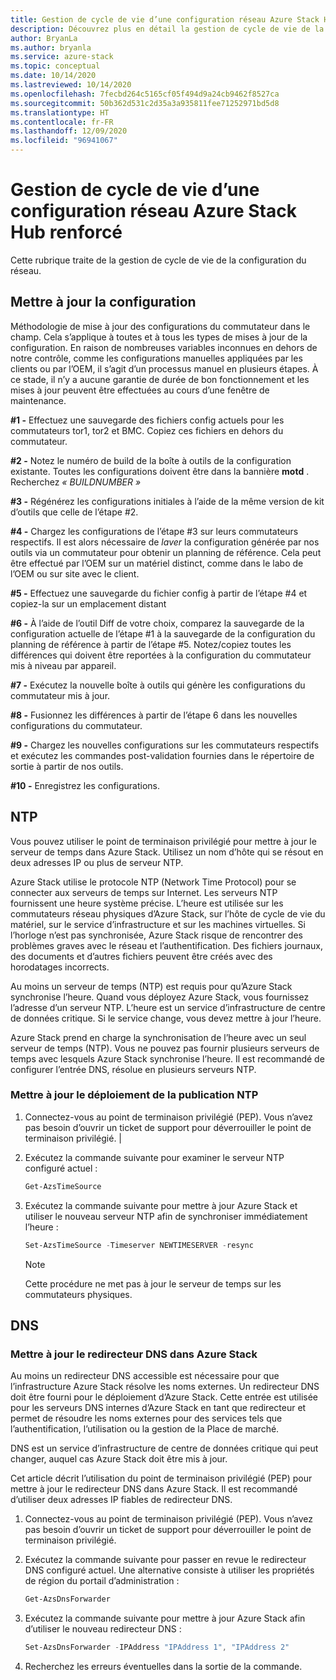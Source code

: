 ```yaml
---
title: Gestion de cycle de vie d’une configuration réseau Azure Stack Hub renforcé
description: Découvrez plus en détail la gestion de cycle de vie de la configuration réseau pour l’appareil Azure Stack Hub renforcé.
author: BryanLa
ms.author: bryanla
ms.service: azure-stack
ms.topic: conceptual
ms.date: 10/14/2020
ms.lastreviewed: 10/14/2020
ms.openlocfilehash: 7fecbd264c5165cf05f494d9a24cb9462f8527ca
ms.sourcegitcommit: 50b362d531c2d35a3a935811fee71252971bd5d8
ms.translationtype: HT
ms.contentlocale: fr-FR
ms.lasthandoff: 12/09/2020
ms.locfileid: "96941067"
---
```

# <a name="azure-stack-hub-ruggedized-network-configuration-lifecycle-management"></a>Gestion de cycle de vie d’une configuration réseau Azure Stack Hub renforcé

Cette rubrique traite de la gestion de cycle de vie de la configuration du réseau.

## <a name="update-configuration"></a>Mettre à jour la configuration


Méthodologie de mise à jour des configurations du commutateur dans le champ. Cela s’applique à toutes et à tous les types de mises à jour de la configuration. En raison de nombreuses variables inconnues en dehors de notre contrôle, comme les configurations manuelles appliquées par les clients ou par l’OEM, il s’agit d’un processus manuel en plusieurs étapes. À ce stade, il n’y a aucune garantie de durée de bon fonctionnement et les mises à jour peuvent être effectuées au cours d’une fenêtre de maintenance.

**\#1 -** Effectuez une sauvegarde des fichiers config actuels pour les commutateurs tor1, tor2 et BMC. Copiez ces fichiers en dehors du commutateur.

**\#2 -** Notez le numéro de build de la boîte à outils de la configuration existante.
Toutes les configurations doivent être dans la bannière **motd** . Recherchez *« BUILDNUMBER »*

**\#3 -** Régénérez les configurations initiales à l’aide de la même version de kit d’outils que celle de l’étape \#2.

**\#4 -** Chargez les configurations de l’étape \#3 sur leurs commutateurs respectifs.
Il est alors nécessaire de *laver* la configuration générée par nos outils via un commutateur pour obtenir un planning de référence. Cela peut être effectué par l’OEM sur un matériel distinct, comme dans le labo de l’OEM ou sur site avec le client.

**\#5 -** Effectuez une sauvegarde du fichier config à partir de l’étape \#4 et copiez-la sur un emplacement distant

**\#6 -** À l’aide de l’outil Diff de votre choix, comparez la sauvegarde de la configuration actuelle de l’étape \#1 à la sauvegarde de la configuration du planning de référence à partir de l’étape \#5. Notez/copiez toutes les différences qui doivent être reportées à la configuration du commutateur mis à niveau par appareil.

**\#7 -** Exécutez la nouvelle boîte à outils qui génère les configurations du commutateur mis à jour.

**\#8 -** Fusionnez les différences à partir de l’étape 6 dans les nouvelles configurations du commutateur.

**\#9 -** Chargez les nouvelles configurations sur les commutateurs respectifs et exécutez les commandes post-validation fournies dans le répertoire de sortie à partir de nos outils.

**\#10 -** Enregistrez les configurations.

## <a name="ntp"></a>NTP

Vous pouvez utiliser le point de terminaison privilégié pour mettre à jour le serveur de temps dans Azure Stack. Utilisez un nom d’hôte qui se résout en deux adresses IP ou plus de serveur NTP.

Azure Stack utilise le protocole NTP (Network Time Protocol) pour se connecter aux serveurs de temps sur Internet. Les serveurs NTP fournissent une heure système précise. L’heure est utilisée sur les commutateurs réseau physiques d’Azure Stack, sur l’hôte de cycle de vie du matériel, sur le service d’infrastructure et sur les machines virtuelles. Si l’horloge n’est pas synchronisée, Azure Stack risque de rencontrer des problèmes graves avec le réseau et l’authentification. Des fichiers journaux, des documents et d’autres fichiers peuvent être créés avec des horodatages incorrects.

Au moins un serveur de temps (NTP) est requis pour qu’Azure Stack synchronise l’heure.
Quand vous déployez Azure Stack, vous fournissez l’adresse d’un serveur NTP. L’heure est un service d’infrastructure de centre de données critique. Si le service change, vous devez mettre à jour l’heure.

Azure Stack prend en charge la synchronisation de l’heure avec un seul serveur de temps (NTP). Vous ne pouvez pas fournir plusieurs serveurs de temps avec lesquels Azure Stack synchronise l’heure. Il est recommandé de configurer l’entrée DNS, résolue en plusieurs serveurs NTP. 

### <a name="update-ntp-post-deployment"></a>Mettre à jour le déploiement de la publication NTP

1.  Connectez-vous au point de terminaison privilégié (PEP). Vous n’avez pas besoin d’ouvrir un ticket de support pour déverrouiller le point de terminaison privilégié. |

2.  Exécutez la commande suivante pour examiner le serveur NTP configuré actuel :

    ```powershell
    Get-AzsTimeSource
    ```

3.  Exécutez la commande suivante pour mettre à jour Azure Stack et utiliser le nouveau serveur NTP afin de synchroniser immédiatement l’heure :

    ```powershell
    Set-AzsTimeSource -Timeserver NEWTIMESERVER -resync
    ```

    >[!NOTE] 
    > Cette procédure ne met pas à jour le serveur de temps sur les commutateurs physiques. 

## <a name="dns"></a>DNS

### <a name="update-the-dns-forwarder-in-azure-stack"></a>Mettre à jour le redirecteur DNS dans Azure Stack

Au moins un redirecteur DNS accessible est nécessaire pour que l’infrastructure Azure Stack résolve les noms externes. Un redirecteur DNS doit être fourni pour le déploiement d’Azure Stack. Cette entrée est utilisée pour les serveurs DNS internes d’Azure Stack en tant que redirecteur et permet de résoudre les noms externes pour des services tels que l’authentification, l’utilisation ou la gestion de la Place de marché.

DNS est un service d’infrastructure de centre de données critique qui peut changer, auquel cas Azure Stack doit être mis à jour.

Cet article décrit l’utilisation du point de terminaison privilégié (PEP) pour mettre à jour le redirecteur DNS dans Azure Stack. Il est recommandé d’utiliser deux adresses IP fiables de redirecteur DNS.

1.  Connectez-vous au point de terminaison privilégié (PEP). Vous n’avez pas besoin d’ouvrir un ticket de support pour déverrouiller le point de terminaison privilégié. 

2.  Exécutez la commande suivante pour passer en revue le redirecteur DNS configuré actuel. Une alternative consiste à utiliser les propriétés de région du portail d’administration :

    ```powershell
    Get-AzsDnsForwarder
    ```

3.  Exécutez la commande suivante pour mettre à jour Azure Stack afin d’utiliser le nouveau redirecteur DNS :

    ```powershell
    Set-AzsDnsForwarder -IPAddress "IPAddress 1", "IPAddress 2" 
    ```

4.  Recherchez les erreurs éventuelles dans la sortie de la commande.
